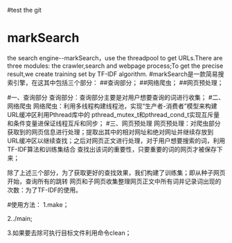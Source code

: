 #test the git
# markSearch
the search engine--markSearch，use the threadpool to get URLs.There are three modules:
the crawler,search and webpage process;To get the precise result,we create training 
set by TF-IDF algorithm.
#markSearch是一款简易搜索引擎，在这其中包括三个部分：
##查询部分；
##网络爬虫；
##网页预处理；

#一、查询部分
查询部分：查询部分主要是对用户想要查询的词进行收集；
#二、网络爬虫
网络爬虫：利用多线程构建线程池，实现“生产者-消费者”模型来构建URL缓冲区利用Pthread库中的
pthread_mutex_t和pthread_cond_t实现互斥量和条件变量进保证线程互斥和同步；
#三、网页预处理
网页预处理：对爬虫部分获取到的网页信息进行处理；提取出其中的相对网址和绝对网址并继续存放到
URL缓冲区以继续查找；之后对网页正文进行处理，对于用户想要搜索的词，利用TF-IDF算法和训练集结合
查找出该词的重要性，只要重要的词的网页才被保存下来；

除了上述三个部分，为了获取更好的查找效果，我们构建了训练集；即从种子网页开始，查询所有的跳转
网页和子网页收集整理网页正文中所有词并记录词出现的次数：为了TF-IDF的使用。


#使用方法：
1.make；

2../main;

3.如果要去除可执行目标文件利用命令clean；
